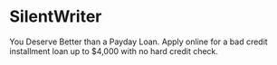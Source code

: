 # SilentWriter
You Deserve Better than a Payday Loan. Apply online for a bad credit installment loan up to $4,000 with no hard credit check. 
